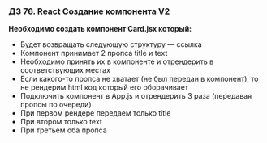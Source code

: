 ### ДЗ 76. React Создание компонента V2
**Необходимо создать компонент Card.jsx который:**

* Будет возвращать следующую структуру — ссылка
* Компонент принимает 2 пропса title и text
* Необходимо принять их в компоненте и отрендерить в соответствующих местах
* Если какого-то пропса не хватает (не был передан в компонент), то не рендерим html код который его оборачивает
* Подключить компонент в App.js и отрендерить 3 раза (передавая пропсы по очереди)
* При первом рендере передаем только title
* При втором только text
* При третьем оба пропса